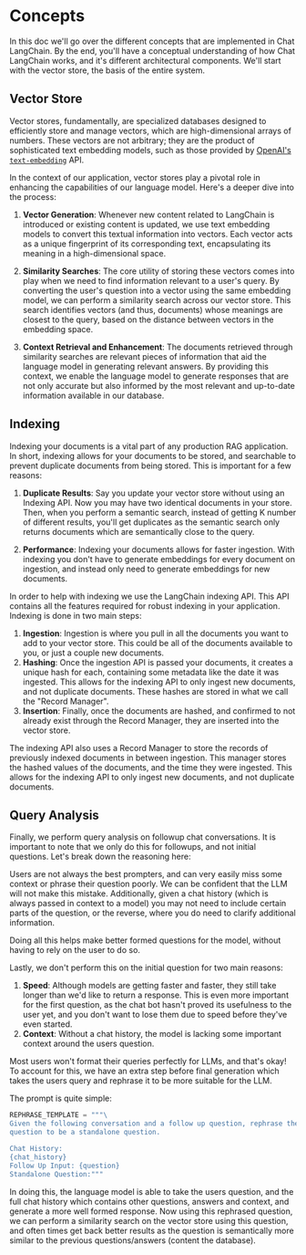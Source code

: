 # Concepts

In this doc we'll go over the different concepts that are implemented in Chat LangChain.
By the end, you'll have a conceptual understanding of how Chat LangChain works, and it's different architectural components.
We'll start with the vector store, the basis of the entire system.

## Vector Store

Vector stores, fundamentally, are specialized databases designed to efficiently store and manage vectors, which are high-dimensional arrays of numbers. These vectors are not arbitrary; they are the product of sophisticated text embedding models, such as those provided by [OpenAI's `text-embedding`](https://platform.openai.com/docs/guides/embeddings) API.

In the context of our application, vector stores play a pivotal role in enhancing the capabilities of our language model. Here's a deeper dive into the process:

1. **Vector Generation**: Whenever new content related to LangChain is introduced or existing content is updated, we use text embedding models to convert this textual information into vectors. Each vector acts as a unique fingerprint of its corresponding text, encapsulating its meaning in a high-dimensional space.

2. **Similarity Searches**: The core utility of storing these vectors comes into play when we need to find information relevant to a user's query. By converting the user's question into a vector using the same embedding model, we can perform a similarity search across our vector store. This search identifies vectors (and thus, documents) whose meanings are closest to the query, based on the distance between vectors in the embedding space.

3. **Context Retrieval and Enhancement**: The documents retrieved through similarity searches are relevant pieces of information that aid the language model in generating relevant answers. By providing this context, we enable the language model to generate responses that are not only accurate but also informed by the most relevant and up-to-date information available in our database.

## Indexing

Indexing your documents is a vital part of any production RAG application. In short, indexing allows for your documents to be stored, and searchable to prevent duplicate documents from being stored. This is important for a few reasons:

1. **Duplicate Results**: Say you update your vector store without using an Indexing API. Now you may have two identical documents in your store. Then, when you perform a semantic search, instead of getting K number of different results, you'll get duplicates as the semantic search only returns documents which are semantically close to the query.

2. **Performance**: Indexing your documents allows for faster ingestion. With indexing you don't have to generate embeddings for every document on ingestion, and instead only need to generate embeddings for new documents.

In order to help with indexing we use the LangChain indexing API. This API contains all the features required for robust indexing in your application. Indexing is done in two main steps:

1. **Ingestion**: Ingestion is where you pull in all the documents you want to add to your vector store. This could be all of the documents available to you, or just a couple new documents.
2. **Hashing**: Once the ingestion API is passed your documents, it creates a unique hash for each, containing some metadata like the date it was ingested. This allows for the indexing API to only ingest new documents, and not duplicate documents. These hashes are stored in what we call the "Record Manager".
3. **Insertion**: Finally, once the documents are hashed, and confirmed to not already exist through the Record Manager, they are inserted into the vector store.

The indexing API also uses a Record Manager to store the records of previously indexed documents in between ingestion. This manager stores the hashed values of the documents, and the time they were ingested. This allows for the indexing API to only ingest new documents, and not duplicate documents.

## Query Analysis

Finally, we perform query analysis on followup chat conversations. It is important to note that we only do this for followups, and not initial questions. Let's break down the reasoning here:

Users are not always the best prompters, and can very easily miss some context or phrase their question poorly. We can be confident that the LLM will not make this mistake.
Additionally, given a chat history (which is always passed in context to a model) you may not need to include certain parts of the question, or the reverse, where you do need to clarify additional information.

Doing all this helps make better formed questions for the model, without having to rely on the user to do so.

Lastly, we don't perform this on the initial question for two main reasons:

1. **Speed**: Although models are getting faster and faster, they still take longer than we'd like to return a response. This is even more important for the first question, as the chat bot hasn't proved its usefulness to the user yet, and you don't want to lose them due to speed before they've even started.
2. **Context**: Without a chat history, the model is lacking some important context around the users question.

Most users won't format their queries perfectly for LLMs, and that's okay!
To account for this, we have an extra step before final generation which takes the users query and rephrase it to be more suitable for the LLM.

The prompt is quite simple:
```python
REPHRASE_TEMPLATE = """\
Given the following conversation and a follow up question, rephrase the follow up \
question to be a standalone question.

Chat History:
{chat_history}
Follow Up Input: {question}
Standalone Question:"""
```

In doing this, the language model is able to take the users question, and the full chat history which contains other questions, answers and context, and generate a more well formed response. Now using this rephrased question, we can perform a similarity search on the vector store using this question, and often times get back better results as the question is semantically more similar to the previous questions/answers (content the database).